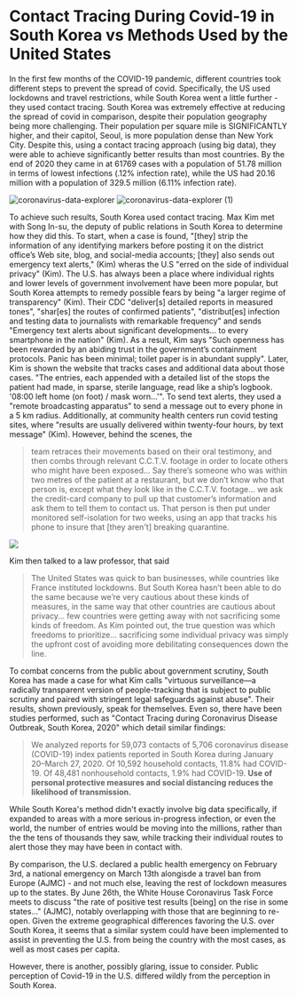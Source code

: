 # Contact Tracing During Covid-19 in South Korea vs Methods Used by the United States
In the first few months of the COVID-19 pandemic, different countries took different steps to prevent the spread of covid. Specifically, the US used lockdowns and travel restrictions, while South Korea went a little further - they used contact tracing. South Korea was extremely effective at reducing the spread of covid in comparison, despite their population geography being more challenging. Their population per square mile is SIGNIFICANTLY higher, and their capitol, Seoul, is more population dense than New York City. Despite this, using a contact tracing approach (using big data), they were able to achieve significantly better results than most countries. By the end of 2020 they came in at 61769 cases with a population of 51.78 million in terms of lowest infections (.12% infection rate), while the US had 20.16 million with a population of 329.5 million (6.11% infection rate).

![coronavirus-data-explorer](https://user-images.githubusercontent.com/65786240/144341023-7560a31c-cf47-4242-b9ae-1a8860865c43.png)
![coronavirus-data-explorer (1)](https://user-images.githubusercontent.com/65786240/144341078-80eb4c2d-f608-4b96-a6fe-e8a9f840f494.png)


To achieve such results, South Korea used contact tracing. Max Kim met with Song In-su, the deputy of public relations in South Korea to determine how they did this. To start, when a case is found, "[they] strip the information of any identifying markers before posting it on the district office’s Web site, blog, and social-media accounts; [they] also sends out emergency text alerts," (Kim) wheras the U.S "erred on the side of individual privacy" (Kim). The U.S. has always been a place where individual rights and lower levels of government involvement have been more popular, but South Korea attempts to remedy possible fears by being "a larger regime of transparency" (Kim). Their CDC "deliver[s] detailed reports in measured tones", "shar[es] the routes of confirmed patients", "distribut[es] infection and testing data to journalists with remarkable frequency" and sends "Emergency text alerts about significant developments... to every smartphone in the nation" (Kim). As a result, Kim says "Such openness has been rewarded by an abiding trust in the government’s containment protocols. Panic has been minimal; toilet paper is in abundant supply". Later, Kim is shown the website that tracks cases and additional data about those cases. "The entries, each appended with a detailed list of the stops the patient had made, in sparse, sterile language, read like a ship’s logbook. '08:00 left home (on foot) / mask worn...'". To send text alerts, they used a "remote broadcasting apparatus" to send a message out to every phone in a 5 km radius. Additionally, at community health centers run covid testing sites, where "results are usually delivered within twenty-four hours, by text message" (Kim). However, behind the scenes, the 

> team retraces their movements based on their oral testimony, and then combs through relevant C.C.T.V. footage in order to locate others who might have been exposed... Say there’s someone who was within two metres of the patient at a restaurant, but we don’t know who that person is, except what they look like in the C.C.T.V. footage... we ask the credit-card company to pull up that customer’s information and ask them to tell them to contact us. That person is then put under monitored self-isolation for two weeks, using an app that tracks his phone to insure that [they aren't] breaking quarantine.

![](https://user-images.githubusercontent.com/65786240/144350843-e50c3400-955b-4676-97c3-8e41c95062b6.png)

Kim then talked to a law professor, that said

>The United States was quick to ban businesses, while countries like France instituted lockdowns. But South Korea hasn’t been able to do the same because we’re very cautious about these kinds of measures, in the same way that other countries are cautious about privacy... few countries were getting away with not sacrificing some kinds of freedom. As Kim pointed out, the true question was which freedoms to prioritize... sacrificing some individual privacy was simply the upfront cost of avoiding more debilitating consequences down the line.

To combat concerns from the public about government scrutiny, South Korea has made a case for what Kim calls "virtuous surveillance—a radically transparent version of people-tracking that is subject to public scrutiny and paired with stringent legal safeguards against abuse". Their results, shown previously, speak for themselves. Even so, there have been studies performed, such as "Contact Tracing during Coronavirus Disease Outbreak, South Korea, 2020" which detail similar findings:

>We analyzed reports for 59,073 contacts of 5,706 coronavirus disease (COVID-19) index patients reported in South Korea during January 20–March 27, 2020. Of 10,592 household contacts, 11.8% had COVID-19. Of 48,481 nonhousehold contacts, 1.9% had COVID-19. **Use of personal protective measures and social distancing reduces the likelihood of transmission.**

While South Korea's method didn't exactly involve big data specifically, if expanded to areas with a more serious in-progress infection, or even the world, the number of entries would be moving into the millions, rather than the the tens of thousands they saw, while tracking their individual routes to alert those they may have been in contact with.

By comparison, the U.S. declared a public health emergency on February 3rd, a national emergency on March 13th alongisde a travel ban from Europe (AJMC) - and not much else, leaving the rest of lockdown measures up to the states. By June 26th, the White House Coronavirus Task Force meets to discuss "the rate of positive test results [being] on the rise in some states..." (AJMC), notably overlapping with those that are beginning to re-open. Given the extreme geographical differences favoring the U.S. over South Korea, it seems that a similar system could have been implemented to assist in preventing the U.S. from being the country with the most cases, as well as most cases per capita.

However, there is another, possibly glaring, issue to consider. Public perception of Covid-19 in the U.S. differed wildly from the perception in South Korea.
